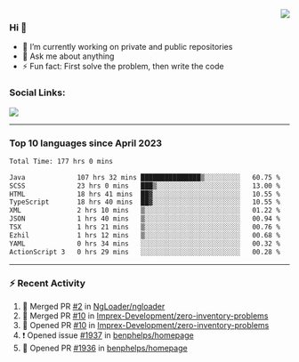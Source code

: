 <!--
<a href="https://wuffy.eu">
  <img align="right" src="https://github.com/ngloader/ngloader/blob/devcard/devcard.png" height="410" width="300" alt="NgLoader's Dev Card"/>
</a>
-->

<a href="https://wuffy.eu">
  <img align="right" src="https://github-readme-stats.vercel.app/api?username=ngloader&count_private=true&include_all_commits=true&show_icons=true&theme=dracula" />
</a>

### Hi 👋
- 🔭 I’m currently working on private and public repositories
- 💬 Ask me about anything
- ⚡ Fun fact: First solve the problem, then write the code

### Social Links:
<a href="https://discord.gg/jUtRU5Q">
  <img src="https://dcbadge.vercel.app/api/shield/128286216708685824?style=flat&theme=clean&compact=true" />
</a>

<!--
---

<div>
  <img src="https://github-readme-stats.vercel.app/api/wakatime?username=NgLoader&api_domain=wakapi.wuffy.dev&bg_color=282a36&title_color=ff6e96&icon_color=2F855A&text_color=ffffff&custom_title=Week%20Stats&layout=compact" />
</div>

---

<div>
  <img height="170" align="left" src="https://github-readme-stats.vercel.app/api?username=ngloader&count_private=true&include_all_commits=true&show_icons=true&theme=dracula" />
  <img src="https://github-readme-stats.vercel.app/api/top-langs/?username=ngloader&layout=compact&theme=dracula" />
</div>

---

<a href="https://github.com/ryo-ma/github-profile-trophy">
  <img width=800 src="https://github-profile-trophy.vercel.app/?username=ngloader&column=8&theme=dracula&no-frame=true"/>
</a>
-->

---

### Top 10 languages since April 2023

<!--START_SECTION:waka-->

```txt
Total Time: 177 hrs 0 mins

Java             107 hrs 32 mins ███████████████▒░░░░░░░░░   60.75 %
SCSS             23 hrs 0 mins   ███▒░░░░░░░░░░░░░░░░░░░░░   13.00 %
HTML             18 hrs 41 mins  ██▓░░░░░░░░░░░░░░░░░░░░░░   10.55 %
TypeScript       18 hrs 40 mins  ██▓░░░░░░░░░░░░░░░░░░░░░░   10.55 %
XML              2 hrs 10 mins   ▒░░░░░░░░░░░░░░░░░░░░░░░░   01.22 %
JSON             1 hrs 40 mins   ▒░░░░░░░░░░░░░░░░░░░░░░░░   00.94 %
TSX              1 hrs 21 mins   ▒░░░░░░░░░░░░░░░░░░░░░░░░   00.76 %
Ezhil            1 hrs 12 mins   ▒░░░░░░░░░░░░░░░░░░░░░░░░   00.68 %
YAML             0 hrs 34 mins   ░░░░░░░░░░░░░░░░░░░░░░░░░   00.32 %
ActionScript 3   0 hrs 29 mins   ░░░░░░░░░░░░░░░░░░░░░░░░░   00.28 %
```

<!--END_SECTION:waka-->

---

### :zap: Recent Activity
<!--START_SECTION:activity-->
1. 🎉 Merged PR [#2](https://github.com/NgLoader/ngloader/pull/2) in [NgLoader/ngloader](https://github.com/NgLoader/ngloader)
2. 🎉 Merged PR [#10](https://github.com/Imprex-Development/zero-inventory-problems/pull/10) in [Imprex-Development/zero-inventory-problems](https://github.com/Imprex-Development/zero-inventory-problems)
3. 💪 Opened PR [#10](https://github.com/Imprex-Development/zero-inventory-problems/pull/10) in [Imprex-Development/zero-inventory-problems](https://github.com/Imprex-Development/zero-inventory-problems)
4. ❗ Opened issue [#1937](https://github.com/benphelps/homepage/issues/1937) in [benphelps/homepage](https://github.com/benphelps/homepage)
5. 💪 Opened PR [#1936](https://github.com/benphelps/homepage/pull/1936) in [benphelps/homepage](https://github.com/benphelps/homepage)
<!--END_SECTION:activity-->
